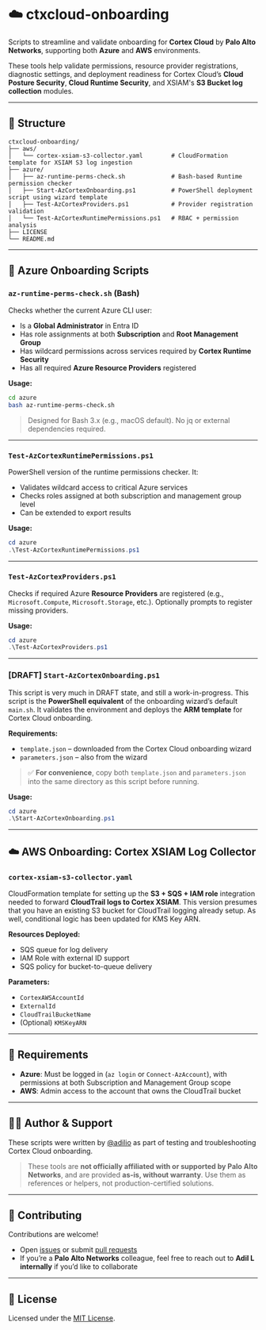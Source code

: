 # ☁️ ctxcloud-onboarding

Scripts to streamline and validate onboarding for **Cortex Cloud** by **Palo Alto Networks**, supporting both **Azure** and **AWS** environments.

These tools help validate permissions, resource provider registrations, diagnostic settings, and deployment readiness for Cortex Cloud’s **Cloud Posture Security**, **Cloud Runtime Security**, and XSIAM's **S3 Bucket log collection** modules.

---

## 📁 Structure

```
ctxcloud-onboarding/
├── aws/
│   └── cortex-xsiam-s3-collector.yaml        # CloudFormation template for XSIAM S3 log ingestion
├── azure/
│   ├── az-runtime-perms-check.sh             # Bash-based Runtime permission checker
│   ├── Start-AzCortexOnboarding.ps1          # PowerShell deployment script using wizard template
│   ├── Test-AzCortexProviders.ps1            # Provider registration validation
│   └── Test-AzCortexRuntimePermissions.ps1   # RBAC + permission analysis
├── LICENSE
└── README.md
```

---

## 🧪 Azure Onboarding Scripts

### `az-runtime-perms-check.sh` (Bash)

Checks whether the current Azure CLI user:

* Is a **Global Administrator** in Entra ID
* Has role assignments at both **Subscription** and **Root Management Group**
* Has wildcard permissions across services required by **Cortex Runtime Security**
* Has all required **Azure Resource Providers** registered

**Usage:**

```bash
cd azure
bash az-runtime-perms-check.sh
```

> Designed for Bash 3.x (e.g., macOS default). No jq or external dependencies required.

---

### `Test-AzCortexRuntimePermissions.ps1`

PowerShell version of the runtime permissions checker. It:

* Validates wildcard access to critical Azure services
* Checks roles assigned at both subscription and management group level
* Can be extended to export results

**Usage:**

```powershell
cd azure
.\Test-AzCortexRuntimePermissions.ps1
```

---

### `Test-AzCortexProviders.ps1`

Checks if required Azure **Resource Providers** are registered (e.g., `Microsoft.Compute`, `Microsoft.Storage`, etc.). Optionally prompts to register missing providers.

**Usage:**

```powershell
cd azure
.\Test-AzCortexProviders.ps1
```

---

### [DRAFT] `Start-AzCortexOnboarding.ps1` 

This script is very much in DRAFT state, and still a work-in-progress. This script is the **PowerShell equivalent** of the onboarding wizard’s default `main.sh`. It validates the environment and deploys the **ARM template** for Cortex Cloud onboarding.

**Requirements:**

* `template.json` – downloaded from the Cortex Cloud onboarding wizard
* `parameters.json` – also from the wizard

> ✅ **For convenience**, copy both `template.json` and `parameters.json` into the same directory as this script before running.

**Usage:**

```powershell
cd azure
.\Start-AzCortexOnboarding.ps1
```

---

## ☁️ AWS Onboarding: Cortex XSIAM Log Collector

### `cortex-xsiam-s3-collector.yaml`

CloudFormation template for setting up the **S3 + SQS + IAM role** integration needed to forward **CloudTrail logs to Cortex XSIAM**. This version presumes that you have an existing S3 bucket for CloudTrail logging already setup. As well, conditional logic has been updated for KMS Key ARN.

**Resources Deployed:**

* SQS queue for log delivery
* IAM Role with external ID support
* SQS policy for bucket-to-queue delivery

**Parameters:**

* `CortexAWSAccountId`
* `ExternalId`
* `CloudTrailBucketName`
* (Optional) `KMSKeyARN`

---

## 🔐 Requirements

* **Azure**: Must be logged in (`az login` or `Connect-AzAccount`), with permissions at both Subscription and Management Group scope
* **AWS**: Admin access to the account that owns the CloudTrail bucket

---

## 🙋‍♂️ Author & Support

These scripts were written by [@adilio](https://github.com/adilio) as part of testing and troubleshooting Cortex Cloud onboarding.

> These tools are **not officially affiliated with or supported by Palo Alto Networks**, and are provided **as-is, without warranty**. Use them as references or helpers, not production-certified solutions.

---

## 🤝 Contributing

Contributions are welcome!

* Open [issues](https://github.com/ctxcloud-field/ctxcloud-onboarding/issues) or submit [pull requests](https://github.com/ctxcloud-field/ctxcloud-onboarding/pulls)
* If you’re a **Palo Alto Networks** colleague, feel free to reach out to **Adil L internally** if you’d like to collaborate

---

## 📄 License

Licensed under the [MIT License](./LICENSE).
